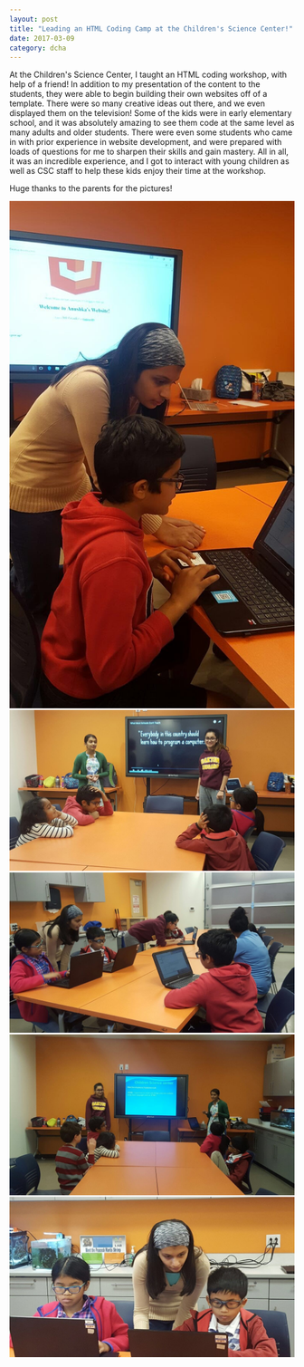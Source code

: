 ```yaml
---
layout: post
title: "Leading an HTML Coding Camp at the Children's Science Center!"
date: 2017-03-09
category: dcha
---
```

At the Children's Science Center, I taught an HTML coding workshop, with help of a friend! In addition to my presentation of the content to the students, they were able to begin building their own websites off of a template. There were so many creative ideas out there, and we even displayed them on the television! Some of the kids were in early elementary school, and it was absolutely amazing to see them code at the same level as many adults and older students. There were even some students who came in with prior experience in website development, and were prepared with loads of questions for me to sharpen their skills and gain mastery. All in all, it was an incredible experience, and I got to interact with young children as well as CSC staff to help these kids enjoy their time at the workshop.

Huge thanks to the parents for the pictures!

<img src = "assets/images/csc_html_camp/helping1.jpg" alt = "">
<img src = "assets/images/csc_html_camp/teaching1.jpg" alt = "">
<img src = "assets/images/csc_html_camp/helping3.jpg" alt = "">
<img src = "assets/images/csc_html_camp/teaching2.jpg" alt = "">
<img src = "assets/images/csc_html_camp/helping2.jpg" alt = "">
